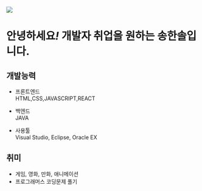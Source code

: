 <br />
<img src="https://img.shields.io/github/followers/HanSol1140?style=social">

<h1>안녕하세요<em>!</em> 개발자 취업을 원하는 송한솔입니다.</h1>

## 개발능력
- 프론트엔드<br>
    HTML,CSS,JAVASCRIPT,REACT
    
- 백엔드<br>
    JAVA
    
- 사용툴<br>
  Visual Studio, Eclipse, Oracle EX
  

## 취미
- 게임, 영화, 만화, 애니메이션
- 프로그래머스 코딩문제 풀기
